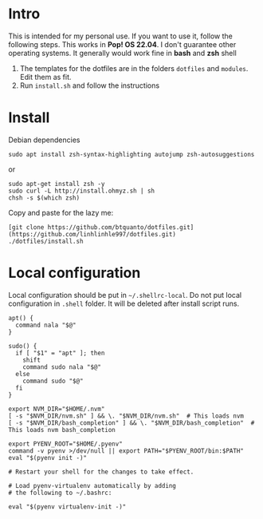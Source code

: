 # Intro

This is intended for my personal use. If you want to use it, follow the following steps.
This works in **Pop! OS 22.04**. I don't guarantee other operating systems. It generally would work fine in **bash** and **zsh** shell

1. The templates for the dotfiles are in the folders `dotfiles` and `modules`. Edit them as fit.
2. Run `install.sh` and follow the instructions

# Install

Debian dependencies

    sudo apt install zsh-syntax-highlighting autojump zsh-autosuggestions
or 
    
    sudo apt-get install zsh -y
    sudo curl -L http://install.ohmyz.sh | sh
    chsh -s $(which zsh)

Copy and paste for the lazy me:

    [git clone https://github.com/btquanto/dotfiles.git](https://github.com/linhlinhle997/dotfiles.git)
    ./dotfiles/install.sh

# Local configuration

Local configuration should be put in `~/.shellrc-local`. Do not put local configuration in `.shell` folder. It will be deleted after install script runs.

```
apt() {
  command nala "$@"
}

sudo() {
  if [ "$1" = "apt" ]; then
    shift
    command sudo nala "$@"
  else
    command sudo "$@"
  fi
}

export NVM_DIR="$HOME/.nvm"
[ -s "$NVM_DIR/nvm.sh" ] && \. "$NVM_DIR/nvm.sh"  # This loads nvm
[ -s "$NVM_DIR/bash_completion" ] && \. "$NVM_DIR/bash_completion"  # This loads nvm bash_completion

export PYENV_ROOT="$HOME/.pyenv"
command -v pyenv >/dev/null || export PATH="$PYENV_ROOT/bin:$PATH"
eval "$(pyenv init -)"

# Restart your shell for the changes to take effect.

# Load pyenv-virtualenv automatically by adding
# the following to ~/.bashrc:

eval "$(pyenv virtualenv-init -)"
```
